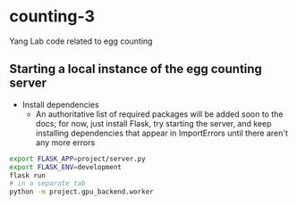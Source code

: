 # counting-3
Yang Lab code related to egg counting

## Starting a local instance of the egg counting server
- Install dependencies
    - An authoritative list of required packages will be added soon to the docs; for now, just install Flask, try starting the server, and keep installing dependencies that appear in ImportErrors until there aren't any more errors
```bash
export FLASK_APP=project/server.py
export FLASK_ENV=development
flask run
# in a separate tab
python -m project.gpu_backend.worker
```


